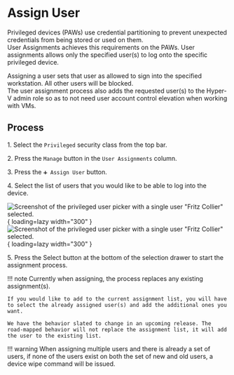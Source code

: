 # Assign User

Privileged devices (PAWs) use credential partitioning to prevent unexpected credentials from being stored or used on them.  
User Assignments achieves this requirements on the PAWs. User assignments allows only the specified user(s) to log onto the specific privileged device.

Assigning a user sets that user as allowed to sign into the specified workstation. All other users will be blocked.  
The user assignment process also adds the requested user(s) to the Hyper-V admin role so as to not need user account control elevation when working with VMs.

## Process

1\. Select the `Privileged` security class from the top bar.

2\. Press the `Manage` button in the `User Assignments` column.

3\. Press the `➕ Assign User` button.

4\. Select the list of users that you would like to be able to log into the device.

![Screenshot of the privileged user picker with a single user "Fritz Collier" selected.](/assets/Images/Screenshots/Select-User-to-Assign-Light.png#only-light){ loading=lazy width="300" }
![Screenshot of the privileged user picker with a single user "Fritz Collier" selected.](/assets/Images/Screenshots/Select-User-to-Assign-Dark.png#only-dark){ loading=lazy width="300" }

5\. Press the Select button at the bottom of the selection drawer to start the assignment process.

!!! note
    Currently when assigning, the process replaces any existing assignment(s).

    If you would like to add to the current assignment list, you will have to select the already assigned user(s) and add the additional ones you want.

    We have the behavior slated to change in an upcoming release. The road-mapped behavior will not replace the assignment list, it will add the user to the existing list.

!!! warning
    When assigning multiple users and there is already a set of users, if none of the users exist on both the set of new and old users, a device wipe command will be issued.
